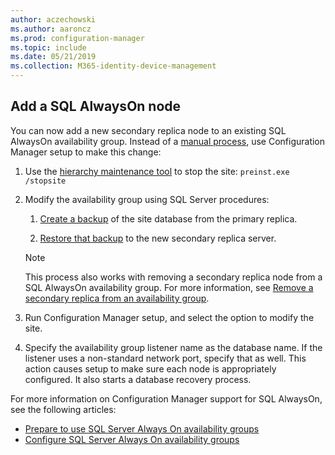 ```yaml
---
author: aczechowski
ms.author: aaroncz
ms.prod: configuration-manager
ms.topic: include
ms.date: 05/21/2019
ms.collection: M365-identity-device-management
---
```


## <a name="bkmk_sqlao"></a> Add a SQL AlwaysOn node

<!--3127336-->

You can now add a new secondary replica node to an existing SQL AlwaysOn availability group. Instead of a [manual process](/sccm/core/servers/deploy/configure/configure-aoag#bkmk_sync), use Configuration Manager setup to make this change:

1. Use the [hierarchy maintenance tool](/sccm/core/servers/manage/hierarchy-maintenance-tool-preinst.exe) to stop the site: `preinst.exe /stopsite`

1. Modify the availability group using SQL Server procedures:

    1. [Create a backup](https://docs.microsoft.com/sql/relational-databases/backup-restore/create-a-full-database-backup-sql-server?view=sql-server-2017) of the site database from the primary replica.

    1. [Restore that backup](https://docs.microsoft.com/sql/relational-databases/backup-restore/restore-a-database-backup-using-ssms?view=sql-server-2017) to the new secondary replica server.

    > [!Note]  
    > This process also works with removing a secondary replica node from a SQL AlwaysOn availability group. For more information, see [Remove a secondary replica from an availability group](https://docs.microsoft.com/sql/database-engine/availability-groups/windows/remove-a-secondary-replica-from-an-availability-group-sql-server?view=sql-server-2017).

1. Run Configuration Manager setup, and select the option to modify the site.

1. Specify the availability group listener name as the database name. If the listener uses a non-standard network port, specify that as well. This action causes setup to make sure each node is appropriately configured. It also starts a database recovery process.

For more information on Configuration Manager support for SQL AlwaysOn, see the following articles:

- [Prepare to use SQL Server Always On availability groups](/sccm/core/servers/deploy/configure/sql-server-alwayson-for-a-highly-available-site-database)
- [Configure SQL Server Always On availability groups](/sccm/core/servers/deploy/configure/configure-aoag)
